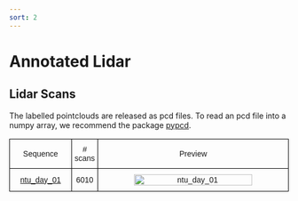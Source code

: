```yaml
---
sort: 2
---
```


# Annotated Lidar


## Lidar Scans

The labelled pointclouds are released as pcd files. To read an pcd file into a numpy array, we recommend the package [pypcd](https://github.com/mcdviral/pypcd).

<style type="text/css">
.tg  {border-collapse:collapse;border-spacing:0;}
.tg td{border-color:black;border-style:solid;border-width:1px;font-family:Arial, sans-serif;font-size:14px;
  overflow:hidden;padding:10px 5px;word-break:normal;}
.tg th{border-color:black;border-style:solid;border-width:1px;font-family:Arial, sans-serif;font-size:14px;
  font-weight:normal;overflow:hidden;padding:10px 5px;word-break:normal;}
.tg .tg-lboi{border-color:inherit;text-align:left;vertical-align:middle}
.tg .tg-9wq8{border-color:inherit;text-align:center;vertical-align:middle}
.tg .tg-a890{background-color:#FFF;border-color:inherit;color:#212529;text-align:left;vertical-align:middle}
.tg .tg-c3ow{border-color:inherit;text-align:center;vertical-align:top}
.tg .tg-uzvj{border-color:inherit;font-weight:bold;text-align:center;vertical-align:middle}
.tg .tg-nzoj{border-color:inherit;color:#00E;text-align:left;text-decoration:underline;vertical-align:middle}
.tg .tg-0pky{border-color:inherit;text-align:left;vertical-align:top}
</style>
<table class="tg">
  <colgroup>
		<col style="width: 120px">
    <col style="width: 40px">
		<col style="width: 420px">
	</colgroup>
  <tr>
    <th>Sequence</th>
    <th># scans</th>
    <th>Preview</th>
    <!-- <th>Train/Test</th> -->
  </tr>

  <tr>
    <th> <a href="https://drive.google.com/drive/folders/1roS3YjU0BC_O3QHWJhKgrEw5bldQ33Wb?usp=sharing"> ntu_day_01</a></th>
    <th> 6010</th>
    <th> <img src="images/semantic/ntu_day_01.gif" title="ntu_day_01" alt="ntu_day_01" width="80%" > </th>
    <!-- <th> Undecided</th> -->
  </tr>
</table>

